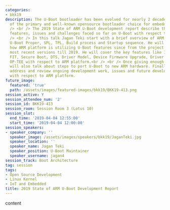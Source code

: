 ```yaml
---
categories:
- bkk19
description: The U-Boot bootloader has been evolved for nearly 2 decades and is one
  of the primary and well-known opensource bootloader choice for embedded industry.<br
  /> <br /> The 2019 State of ARM U-Boot development report describe the key updates,
  features, issues and challenges faced so far on U-Boot with respect to ARM platform.<br
  /> <br /> In this talk Jagan Teki start with a brief overview of ARM U-Boot history,
  U-Boot Proper, SPL, TPL, Build process and Startup sequence. He will talk about
  how ARM platform is utilizing U-Boot features since from the project beginning to
  most recent versions till 2019. He will cover the key features like Image boot,
  FIT, Secure Boot, DTS, Driver Model, Device Firmware Upgrade, Driver Model, ATF,
  OP-TEE with respect to ARM platform.<br /> <br /> Once giving enough report, he
  will also talk about steps to port U-Boot to new ARM hardware. Finally, he will
  address and review ongoing development work, issues and future development on U-Boot
  with respect to ARM platform.
future_image:
  featured: 'true'
  path: /assets/images/featured-images/bkk19/BKK19-413.png
session_active: Y
session_attendee_num: '2'
session_id: BKK19-413
session_room: Session Room 3 (Lotus 10)
session_slot:
  end_time: '2019-04-04 12:55:00'
  start_time: '2019-04-04 12:00:00'
session_speakers:
- speaker_company: ''
  speaker_image: /assets/images/speakers/bkk19/JaganTeki.jpg
  speaker_location: ''
  speaker_name: Jagan Teki
  speaker_position: U-Boot Maintainer
  speaker_username: jagan4
session_track: Boot Architecture
tag: session
tags:
- Open Source Development
- Linux Kernel
- IoT and Embedded
title: 2019 State of ARM U-Boot Development Report
---
```


content